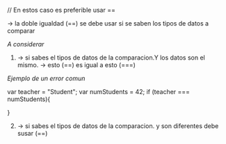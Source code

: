 // En estos caso es preferible usar ==

-> la doble igualdad (==) se debe usar si se saben los tipos de datos a comparar

_A considerar_

1.  -> si sabes el tipos de datos de la comparacion.Y los datos son el mismo. -> esto (==) es igual a esto (===)

_Ejemplo de un error comun_

var teacher = "Student";
var numStudents = 42;
if (teacher === numStudents){

<!-- esta condicion siempre retornara falso porquer es un error -->

}

2. -> si sabes el tipos de datos de la comparacion. y son diferentes debe susar (==)
